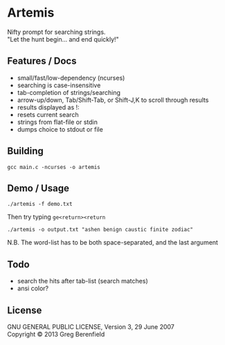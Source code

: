 # Artemis

Nifty prompt for searching strings.  
"Let the hunt begin... and end quickly!"

## Features / Docs

* small/fast/low-dependency (ncurses)
* searching is case-insensitive
* tab-completion of strings/searching
* arrow-up/down, Tab/Shift-Tab, or Shift-J,K to scroll through results
* results displayed as !: <chosen strings>
* <space> resets current search
* strings from flat-file or stdin
* dumps choice to stdout or file

## Building

    gcc main.c -ncurses -o artemis

## Demo / Usage

    ./artemis -f demo.txt
Then try typing `ge<return><return`

    ./artemis -o output.txt "ashen benign caustic finite zodiac"
N.B. The word-list has to be both space-separated, and the last argument

## Todo

* search the hits after tab-list (search matches)
* ansi color?

## License

GNU GENERAL PUBLIC LICENSE, Version 3, 29 June 2007  
Copyright © 2013 Greg Berenfield
